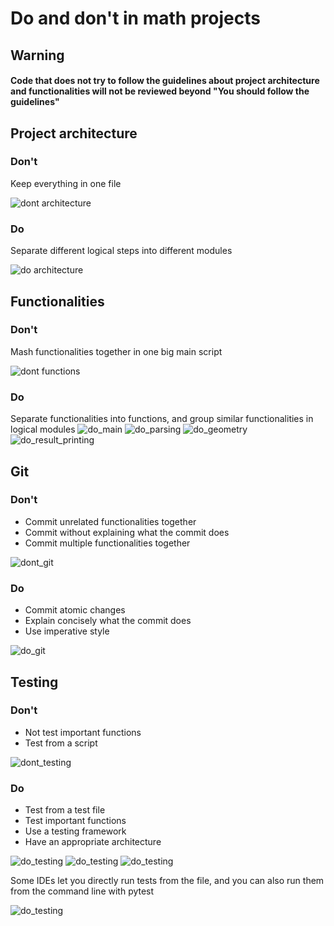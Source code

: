 # Do and don't in math projects
## Warning
#### Code that does not try to follow the guidelines about project architecture and functionalities will not be reviewed beyond "You should follow the guidelines"
## Project architecture
### Don't
Keep everything in one file

![dont architecture](images/architecture/dont.png)
### Do
Separate different logical steps into different modules

![do architecture](images/architecture/do.png)

## Functionalities

### Don't

Mash functionalities together in one big main script

![dont functions](images/functions/dont.png)
### Do
Separate functionalities into functions, and group similar functionalities in logical modules
![do_main](images/functions/do_main.png)
![do_parsing](images/functions/do_parsing.png)
![do_geometry](images/functions/do_geometry.png)
![do_result_printing](images/functions/do_result_printing.png)

## Git

### Don't
- Commit unrelated functionalities together
- Commit without explaining what the commit does
- Commit multiple functionalities together

![dont_git](images/git/dont.png)

### Do
- Commit atomic changes
- Explain concisely what the commit does
- Use imperative style

![do_git](images/git/do.png)

## Testing

### Don't
- Not test important functions
- Test from a script

![dont_testing](images/testing/dont.png)

### Do
- Test from a test file
- Test important functions
- Use a testing framework
- Have an appropriate architecture

![do_testing](images/testing/do_architecture.png)
![do_testing](images/testing/do_geometry.png)
![do_testing](images/testing/do_test_geometry.png)

Some IDEs let you directly run tests from the file, and you can also run them from the command line with pytest

![do_testing](images/testing/do_run_test.png )

